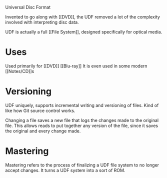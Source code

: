 Universal Disc Format

Invented to go along with [[DVD]], the UDF removed a lot of the complexity involved with interpreting disc data.

UDF is actually a full [[File System]], designed specifically for optical media.

# Uses
Used primarily for
[[DVD]]
[[Blu-ray]]
It is even used in some modern [[Notes/CD]]s 

# Versioning
UDF uniquely, supports incremental writing and versioning of files. Kind of like how Git source control works.

Changing a file saves a new file that logs the changes made to the original file. This allows reads to put together any version of the file, since it saves the original and every change made.

# Mastering
Mastering refers to the process of finalizing a UDF file system to no longer accept changes.
It turns a UDF system into a sort of ROM. 